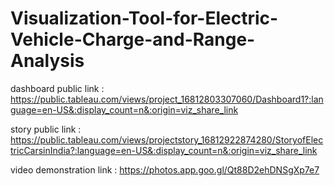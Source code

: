 # Visualization-Tool-for-Electric-Vehicle-Charge-and-Range-Analysis


dashboard public link : https://public.tableau.com/views/project_16812803307060/Dashboard1?:language=en-US&:display_count=n&:origin=viz_share_link

story public link : https://public.tableau.com/views/projectstory_16812922874280/StoryofElectricCarsinIndia?:language=en-US&:display_count=n&:origin=viz_share_link

video demonstration link : https://photos.app.goo.gl/Qt88D2ehDNSgXp7e7
